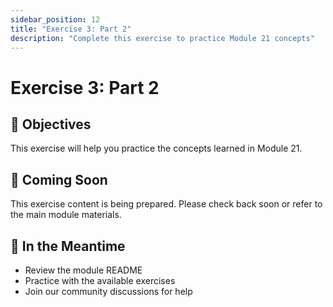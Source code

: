 ```yaml
---
sidebar_position: 12
title: "Exercise 3: Part 2"
description: "Complete this exercise to practice Module 21 concepts"
---
```


# Exercise 3: Part 2

## 🎯 Objectives

This exercise will help you practice the concepts learned in Module 21.

## 📝 Coming Soon

This exercise content is being prepared. Please check back soon or refer to the main module materials.

## 🚀 In the Meantime

- Review the module README
- Practice with the available exercises
- Join our community discussions for help
